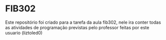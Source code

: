 # FIB302
Este repositório foi criado para a tarefa da aula fib302, nele ira conter todas as atividades de programação previstas pelo professor feitas por este usuario (liztoled0) 
